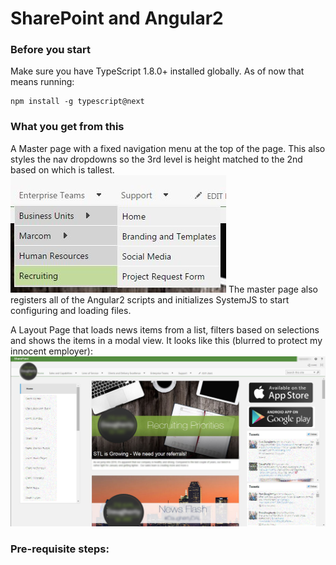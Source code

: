 # SharePoint and Angular2

### Before you start
Make sure you have TypeScript 1.8.0+ installed globally. 
As of now that means running:
```
npm install -g typescript@next
```

### What you get from this
A Master page with a fixed navigation menu at the top of the page. This also styles the nav dropdowns so the 3rd level is height matched to the 2nd based on which is tallest. 
![Navigation Styles](navImage.JPG)
The master page also registers all of the Angular2 scripts and initializes SystemJS to start configuring and loading files.

A Layout Page that loads news items from a list, filters based on selections and shows the items in a modal view. It looks like this (blurred to protect my innocent employer):
![News Items](homeScreen.JPG)

### Pre-requisite steps:

